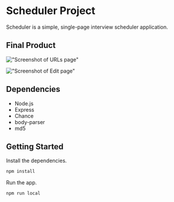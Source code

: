 # Scheduler Project

Scheduler is a simple, single-page interview scheduler application.

## Final Product

!["Screenshot of URLs page"](./docs/1.gif)

!["Screenshot of Edit page"](./docs/2.gif)

## Dependencies

- Node.js
- Express
- Chance
- body-parser
- md5

## Getting Started

Install the dependencies.

```bash
npm install
```

Run the app.

```bash
npm run local
```
